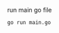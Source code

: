 <!-- go mod init github.com/9mbs/ucan/core/content-watchman -->

run main go file
```bash
go run main.go
```